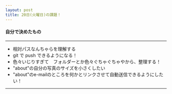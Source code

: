 ```yaml
---
layout: post
title: 20日(火曜日)の課題！
---
```


#### 自分で決めたもの

***

* 相対パスなんちゃらを理解する
* git で push できるようになる！
* 色々いじりすぎて　フォルダーとか色々ぐちゃぐちゃやから、整理する！
* "about"の自分の写真のサイズを小さくしたい
* "about"のe-mailのところを何かとリンクさせて自動送信できるようにしたい！

***
